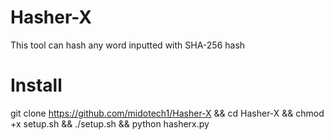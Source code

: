 # Hasher-X
This tool can hash any word inputted with SHA-256 hash
# Install
git clone https://github.com/midotech1/Hasher-X && cd Hasher-X && chmod +x setup.sh && ./setup.sh && python hasherx.py
